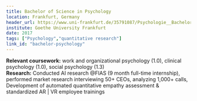 ```yaml
---
title: Bachelor of Science in Psychology
location: Frankfurt, Germany
header_url: https://www.uni-frankfurt.de/35791087/Psychologie__Bachelor_of_Science
institute: Goethe University Frankfurt
date: 2017
tags: ["Psychology","quantitative research"]
link_id: "bachelor-psychology"
---
```

**Relevant coursework:** work and organizational psychology (1.0), clinical psychology (1.0), social psychology (1.3)<br>
**Research:** Conducted AI research @FIAS (9 month full-time internship), performed market research interviewing 50+ CEOs, analyzing 1,000+ calls, Development of automated quantitative empathy assessment & standardized AR | VR employee trainings